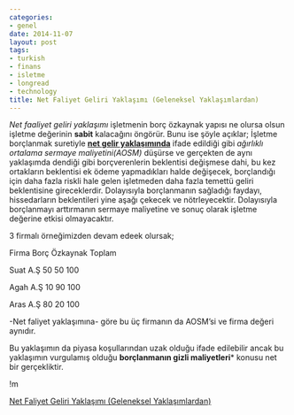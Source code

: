 ```yaml
---
categories:
- genel
date: 2014-11-07
layout: post
tags:
- turkish
- finans
- isletme
- longread
- technology
title: Net Faliyet Geliri Yaklaşımı (Geleneksel Yaklaşımlardan)
---
```


_Net faaliyet geliri yaklaşımı_ işletmenin borç özkaynak yapısı ne olursa olsun işletme değerinin **sabit** kalacağını öngörür. Bunu ise şöyle açıklar; İşletme borçlanmak suretiyle **[net gelir yaklaşımında](http://acikbellek.tumblr.com/post/102011492850/sermaye-yap-s-uzerine-yaklas-mlar-ve-teoriler)** ifade edildiği gibi _ağırlıklı ortalama sermaye maliyetini(AOSM)_ düşürse ve gerçekten de aynı yaklaşımda dendiği gibi borçverenlerin beklentisi değişmese dahi, bu kez ortakların beklentisi ek ödeme yapmadıkları halde değişecek, borçlandığı için daha fazla riskli hale gelen işletmeden daha fazla temettü geliri beklentisine gireceklerdir. Dolayısıyla borçlanmanın sağladığı faydayı, hissedarların beklentileri yine aşağı çekecek ve nötrleyecektir. Dolayısıyla borçlanmayı arttırmanın sermaye maliyetine ve sonuç olarak işletme değerine etkisi olmayacaktır.

3 firmalı örneğimizden devam edeek olursak;

Firma Borç Özkaynak Toplam

Suat A.Ş 50 50 100

Agah A.Ş 10 90 100

Aras A.Ş 80 20 100

\-Net faliyet yaklaşımına- göre bu üç firmanın da AOSM’si ve firma değeri aynıdır.

Bu yaklaşımın da piyasa koşullarından uzak olduğu ifade edilebilir ancak bu yaklaşımın vurgulamış olduğu **borçlanmanın gizli maliyetleri**\* konusu net bir gerçekliktir.

!m

  
[Net Faliyet Geliri Yaklaşımı (Geleneksel Yaklaşımlardan)](http://acikbellek.tumblr.com/post/102011492850/sermaye-yap-s-uzerine-yaklas-mlar-ve-teoriler\)*)

